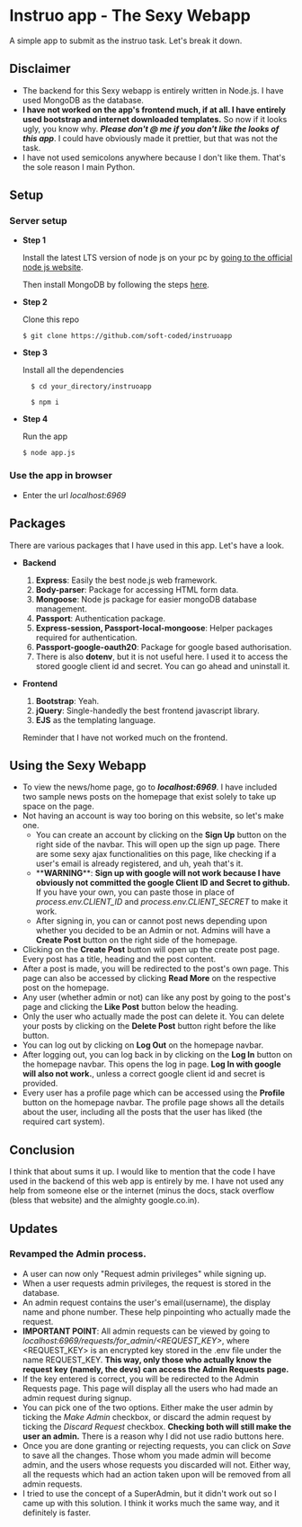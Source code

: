 # Instruo app - The Sexy Webapp

A simple app to submit as the instruo task. Let's break it down. 

## Disclaimer

* The backend for this Sexy webapp is entirely written in Node.js. I have used MongoDB as the database.
* **I have not worked on the app's frontend much, if at all. I have entirely used bootstrap and internet downloaded templates.**  So now if it looks ugly, you know why. ***Please don't @ me if you don't like the looks of this app***. I could have obviously made it prettier, but that was not the task.
* I have not used semicolons anywhere because I don't like them. That's the sole reason I main Python.

## Setup

### Server setup

* **Step 1**

    Install the latest LTS version of node js on your pc by [going to the official node js website](https://nodejs.org/en/download/).

    Then install MongoDB by following the steps [here](https://docs.mongodb.com/manual/administration/install-community/).

* **Step 2**

    Clone this repo
      
      $ git clone https://github.com/soft-coded/instruoapp

* **Step 3**

    Install all the dependencies

        $ cd your_directory/instruoapp

        $ npm i

* **Step 4**

    Run the app
    
      $ node app.js

### Use the app in browser

* Enter the url *localhost:6969*
## Packages
There are various packages that I have used in this app. Let's have a look.

* **Backend**
  1. **Express**:  Easily the best node.js web framework.
  1. **Body-parser**: Package for accessing HTML form data.
  1. **Mongoose**: Node js package for easier mongoDB database management.
  1. **Passport**: Authentication package.
  1. **Express-session, Passport-local-mongoose**: Helper packages required for authentication.
  1. **Passport-google-oauth20**: Package for google based authorisation.
  1. There is also **dotenv**, but it is not useful here. I used it to access the stored google client id and secret. You can go ahead and uninstall it.
  
* **Frontend**
  1. **Bootstrap**: Yeah.
  1. **jQuery**:  Single-handedly the best frontend javascript library.
  1. **EJS** as the templating language.  
  
  Reminder that I have not worked much on the frontend.
  

## Using the Sexy Webapp

* To view the news/home page, go to ***localhost:6969***. I have included two sample news posts on the homepage that exist solely to take up space on the page.
* Not having an account is way too boring on this website, so let's make one.
  * You can create an account by clicking on the **Sign Up** button on the right side of the navbar. This will open up the sign up page. There are some sexy ajax functionalities on this page, like checking if a user's email is already registered, and uh, yeah that's it.
  * \*\***WARNING**\*\*: **Sign up with google will not work because I have obviously not committed the google Client ID and Secret to github.** If you have your own, you can paste those in place of *process.env.CLIENT_ID* and *process.env.CLIENT_SECRET* to make it work.
  * After signing in, you can or cannot post news depending upon whether you decided to be an Admin or not. Admins will have a **Create Post** button on the right side of the homepage.
* Clicking on the **Create Post** button will open up the create post page. Every post has a title, heading and the post content.
* After a post is made, you will be redirected to the post's own page. This page can also be accessed by clicking **Read More** on the respective post on the homepage.
* Any user (whether admin or not) can like any post by going to the post's page and clicking the **Like Post** button below the heading.
* Only the user who actually made the post can delete it. You can delete your posts by clicking on the **Delete Post** button right before the like button.
* You can log out by clicking on **Log Out** on the homepage navbar.
* After logging out, you can log back in by clicking on the **Log In** button on the homepage navbar. This opens the log in page. **Log In with google will also not work.**, unless a correct google client id and secret is provided.
* Every user has a profile page which can be accessed using the **Profile** button on the homepage navbar. The profile page shows all the details about the user, including all the posts that the user has liked (the required cart system).

## Conclusion
I think that about sums it up. I would like to mention that the code I have used in the backend of this web app is entirely by me. I have not used any help from someone else or the internet (minus the docs, stack overflow (bless that website) and the almighty google.co.in).

## Updates
### Revamped the Admin process.
* A user can now only "Request admin privileges" while signing up.
* When a user requests admin privileges, the request is stored in the database.
* An admin request contains the user's email(username), the display name and phone number. These help pinpointing who actually made the request.
* **IMPORTANT POINT**: All admin requests can be viewed by going to *localhost:6969/requests/for_admin/<REQUEST_KEY>*, where <REQUEST_KEY> is an encrypted key stored in the .env file under the name REQUEST_KEY. **This way, only those who actually know the request key (namely, the devs) can access the Admin Requests page.**
* If the key entered is correct, you will be redirected to the Admin Requests page. This page will display all the users who had made an admin request during signup.
* You can pick one of the two options. Either make the user admin by ticking the *Make Admin* checkbox, or discard the admin request by ticking the *Discard Request* checkbox.
**Checking both will still make the user an admin.** There is a reason why I did not use radio buttons here.
* Once you are done granting or rejecting requests, you can click on *Save* to save all the changes. Those whom you made admin will become admin, and the users whose requests you discarded will not. Either way, all the requests which had an action taken upon will be removed from all admin requests.
* I tried to use the concept of a SuperAdmin, but it didn't work out so I came up with this solution. I think it works much the same way, and it definitely is faster. 
